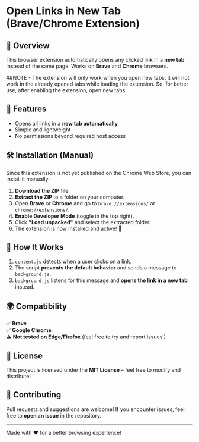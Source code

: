 # Open Links in New Tab (Brave/Chrome Extension)

## 🚀 Overview
This browser extension automatically opens any clicked link in a **new tab** instead of the same page. Works on **Brave** and **Chrome** browsers.

##NOTE - The extension will only work when you open new tabs, it will not work in the already opened tabs while loading the extension. So, for better use, after enabling the extension, open new tabs. 

## 📌 Features
- Opens all links in a **new tab automatically**
- Simple and lightweight
- No permissions beyond required host access

## 🛠 Installation (Manual)
Since this extension is not yet published on the Chrome Web Store, you can install it manually:

1. **Download the ZIP** file.
2. **Extract the ZIP** to a folder on your computer.
3. Open **Brave** or **Chrome** and go to `brave://extensions/` or `chrome://extensions/`.
4. **Enable Developer Mode** (toggle in the top right).
5. Click **"Load unpacked"** and select the extracted folder.
6. The extension is now installed and active! 🎉

## 🔧 How It Works
1. `content.js` detects when a user clicks on a link.
2. The script **prevents the default behavior** and sends a message to `background.js`.
3. `background.js` listens for this message and **opens the link in a new tab** instead.

## 🌍 Compatibility
✅ **Brave**  
✅ **Google Chrome**  
⚠️ **Not tested on Edge/Firefox** (feel free to try and report issues!)

## 📜 License
This project is licensed under the **MIT License** – feel free to modify and distribute!

## 🙌 Contributing
Pull requests and suggestions are welcome! If you encounter issues, feel free to **open an issue** in the repository.

---
Made with ❤️ for a better browsing experience!
